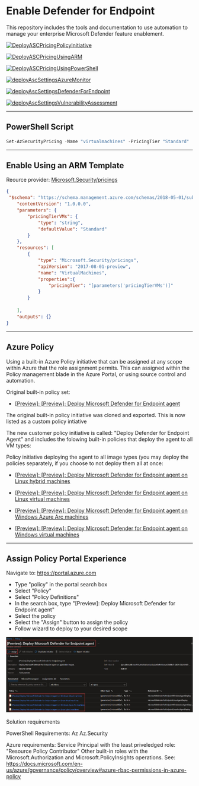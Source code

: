 # Enable Defender for Endpoint

This repository includes the tools and documentation to use automation to manage your enterprise Microsoft Defender feature enablement.

[![DeployASCPricingPolicyInitiative](https://github.com/nanigan/asc-standard-demo/actions/workflows/deployAscSettingsAzurePolicySet.yml/badge.svg)](https://github.com/nanigan/asc-standard-demo/actions/workflows/deployAscSettingsAzurePolicySet.yml)

[![DeployASCPricingUsingARM](https://github.com/nanigan/asc-standard-demo/actions/workflows/deployAscSettingsARM.yaml/badge.svg)](https://github.com/nanigan/asc-standard-demo/actions/workflows/deployAscSettingsARM.yaml)

[![DeployASCPricingUsingPowerShell](https://github.com/nanigan/asc-standard-demo/actions/workflows/deployAscSettingsPowerShell.yml/badge.svg)](https://github.com/nanigan/asc-standard-demo/actions/workflows/deployAscSettingsPowerShell.yml)

[![deployAscSettingsAzureMonitor](https://github.com/nanigan/asc-standard-demo/actions/workflows/deployAscSettingsAzureMonitor.yml/badge.svg)](https://github.com/nanigan/asc-standard-demo/actions/workflows/deployAscSettingsAzureMonitor.yml)

[![deployAscSettingsDefenderForEndpoint](https://github.com/nanigan/asc-standard-demo/actions/workflows/deployAscSettingsDefenderForEndpoint.yml/badge.svg)](https://github.com/nanigan/asc-standard-demo/actions/workflows/deployAscSettingsDefenderForEndpoint.yml)

[![deployAscSettingsVulnerabilityAssessment](https://github.com/nanigan/asc-standard-demo/actions/workflows/deployAscSettingsVulnerabilityAssessment.yml/badge.svg)](https://github.com/nanigan/asc-standard-demo/actions/workflows/deployAscSettingsVulnerabilityAssessment.yml)



---

## PowerShell Script

```powershell
Set-AzSecurityPricing -Name "virtualmachines" -PricingTier "Standard"
```
---

## Enable Using an ARM Template 
Reource provider: [Microsoft.Security/pricings](https://docs.microsoft.com/en-us/azure/templates/microsoft.security/pricings?tabs=json)

```json
{
 "$schema": "https://schema.management.azure.com/schemas/2018-05-01/subscriptionDeploymentTemplate.json#",
    "contentVersion": "1.0.0.0",
    "parameters": {
        "pricingTierVMs": {
            "type": "string",
            "defaultValue": "Standard"
        }
    },
    "resources": [
        {
            "type": "Microsoft.Security/pricings",
            "apiVersion": "2017-08-01-preview",
            "name": "VirtualMachines",
            "properties":{
                "pricingTier": "[parameters('pricingTierVMs')]"
            }
        }      
        
    ],
    "outputs": {}
}
```
---
## Azure Policy
Using a built-in Azure Policy initiative that can be assigned at any scope within Azure that the role assignment permits. This can assigned within the Policy management blade in the Azure Portal, or using source control and automation.

Original built-in policy set:

- [[Preview]: [Preview]: Deploy Microsoft Defender for Endpoint agent](https://github.com/Azure/azure-policy/blob/master/built-in-policies/policySetDefinitions/Security%20Center/ASC_MicrosoftDefenderForEndpointAgent.json)

The original built-in policy initiative was cloned and exported. This is now listed as a custom policy intiative

The new customer policy initiative is called: "Deploy Defender for Endpoint Agent" and includes the folowing built-in policies that deploy the agent to all VM types:

Policy initiative deploying the agent to all image types (you may deploy the policies separately, if you choose to not deploy them all at once:

- [[Preview]: [Preview]: Deploy Microsoft Defender for Endpoint agent on Linux hybrid machines](https://portal.azure.com/#blade/Microsoft_Azure_Policy/PolicyDetailBlade/definitionId/%2Fproviders%2FMicrosoft.Authorization%2FpolicyDefinitions%2F4eb909e7-6d64-656d-6465-2eeb297a1625)

- [[Preview]: [Preview]: Deploy Microsoft Defender for Endpoint agent on Linux virtual machines](https://portal.azure.com/#blade/Microsoft_Azure_Policy/PolicyDetailBlade/definitionId/%2Fproviders%2FMicrosoft.Authorization%2FpolicyDefinitions%2Fd30025d0-6d64-656d-6465-67688881b632)

- [[Preview]: [Preview]: Deploy Microsoft Defender for Endpoint agent on Windows Azure Arc machines](https://portal.azure.com/#blade/Microsoft_Azure_Policy/PolicyDetailBlade/definitionId/%2Fproviders%2FMicrosoft.Authorization%2FpolicyDefinitions%2F37c043a6-6d64-656d-6465-b362dfeb354a)

- [[Preview]: [Preview]: Deploy Microsoft Defender for Endpoint agent on Windows virtual machines](https://portal.azure.com/#blade/Microsoft_Azure_Policy/PolicyDetailBlade/definitionId/%2Fproviders%2FMicrosoft.Authorization%2FpolicyDefinitions%2F1ec9c2c2-6d64-656d-6465-3ec3309b8579)

---

## Assign Policy Portal Experience
Navigate to: https://portal.azure.com

- Type "policy" in the portal search box
- Select "Policy"
- Select "Policy Definitions"
- In the search box, type "[Preview]: Deploy Microsoft Defender for Endpoint agent"
- Select the policy
- Select the "Assign" button to assign the policy
- Follow wizard to deploy to your desired scope

![Policy Assignment Screen Shot](images\policy-initiative-assignment.jpg)



Solution requirements

PowerShell Requirements:
Az
Az.Security

Azure requirements:
Service Principal with the least priveledged role: "Resource Policy Contributor" Other built-in roles with the Microsoft.Authorization and Microsoft.PolicyInsights operations. See: https://docs.microsoft.com/en-us/azure/governance/policy/overview#azure-rbac-permissions-in-azure-policy

